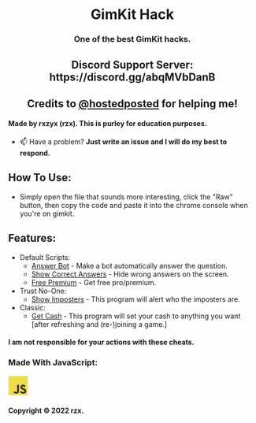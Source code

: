 <h1 align="center">GimKit Hack</h1>
<h3 align="center">One of the best GimKit hacks.</h3>
<h2 align="center">Discord Support Server: https://discord.gg/abqMVbDanB</h2>
<h2 align="center">Credits to <a href="https://github.com/hostedposted">@hostedposted</a> for helping me!</h3>

#### Made by rxzyx (rzx). This is purley for education purposes.
- 📫 Have a problem? **Just write an issue and I will do my best to respond.**

## How To Use:

- Simply open the file that sounds more interesting, click the "Raw" button, then copy the code and paste it into the chrome console when you're on gimkit.

## Features:
- Default Scripts:
    - <a href="https://github.com/rxzyx/GimKit-Hacks/blob/main/Default%20Scripts/Answer%20Bot.js">Answer Bot</a> - Make a bot automatically answer the question.
    - <a href="https://github.com/rxzyx/GimKit-Hacks/blob/main/Default%20Scripts/Show%20Correct%20Answers.js">Show Correct Answers</a> - Hide wrong answers on the screen.
    - <a href="https://github.com/rxzyx/GimKit-Hacks/blob/main/Default%20Scripts/Free%20Premium.js">Free Premium</a> - Get free pro/premium.
- Trust No-One:
    - <a href="https://github.com/rxzyx/GimKit-Hacks/blob/main/Trust%20No-One/Show%20Imposters.js">Show Imposters</a> - This program will alert who the imposters are.
- Classic:
    - <a href="https://github.com/rxzyx/GimKit-Hacks/blob/main/Classic/Get%20Cash.js">Get Cash</a> - This program will set your cash to anything you want [after refreshing and (re-)joining a game.]

#### I am not responsible for your actions with these cheats.

<h3 align="left">Made With JavaScript:</h3>
<p align="left"> <a href="https://developer.mozilla.org/en-US/docs/Web/JavaScript" target="_blank" rel="noreferrer"> <img src="https://raw.githubusercontent.com/devicons/devicon/master/icons/javascript/javascript-original.svg" alt="javascript" width="40" height="40"/> </a> </p>

#### Copyright &copy; 2022 rzx.
